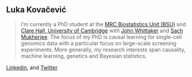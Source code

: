 ## Luka Kovačević

>I’m currently a PhD student at the [MRC Biostatistics Unit (BSU)](https://www.mrc-bsu.cam.ac.uk) and [Clare Hall, University of Cambridge](https://www.clarehall.cam.ac.uk) with [John Whittaker](https://www.mrc-bsu.cam.ac.uk/people/in-alphabetical-order/t-to-z/john-whittaker/) and [Sach Mukherjee](https://www.mrc-bsu.cam.ac.uk/people/in-alphabetical-order/h-to-m/sach-mukherjee/). The focus of my PhD is causal learning for single-cell genomics data with a particular focus on large-scale screening experiments. More generally, my research interests span causality, machine learning, genetics and Bayesian statistics. 

[Linkedin](https://www.linkedin.com/in/luka-kovacevic/), and [Twitter](https://twitter.com/luka_kovacc)
